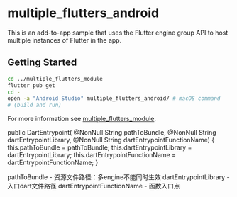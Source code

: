 # multiple_flutters_android

This is an add-to-app sample that uses the Flutter engine group API to host
multiple instances of Flutter in the app.

## Getting Started

```sh
cd ../multiple_flutters_module
flutter pub get
cd -
open -a "Android Studio" multiple_flutters_android/ # macOS command
# (build and run)
```

For more information see
[multiple_flutters_module](../multiple_flutters_module/README.md).



public DartEntrypoint(
    @NonNull String pathToBundle,
    @NonNull String dartEntrypointLibrary,
    @NonNull String dartEntrypointFunctionName) {
    this.pathToBundle = pathToBundle;
    this.dartEntrypointLibrary = dartEntrypointLibrary;
    this.dartEntrypointFunctionName = dartEntrypointFunctionName;
    }

pathToBundle
    - 资源文件路径：多engine不能同时生效
dartEntrypointLibrary
    - 入口dart文件路径
dartEntrypointFunctionName
    - 函数入口点






























